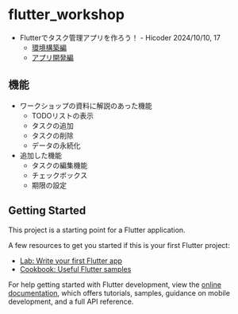 # flutter_workshop

- Flutterでタスク管理アプリを作ろう！ - Hicoder 2024/10/10, 17
  - [環境構築編](https://blog.hicoder.one/flutter-workshop-2024-environment-setup/)
  - [アプリ開発編](https://blog.hicoder.one/flutter-workshop-2024-app-development/)

## 機能
- ワークショップの資料に解説のあった機能
  - TODOリストの表示
  - タスクの追加
  - タスクの削除
  - データの永続化
- 追加した機能
  - タスクの編集機能
  - チェックボックス
  - 期限の設定

## Getting Started

This project is a starting point for a Flutter application.

A few resources to get you started if this is your first Flutter project:

- [Lab: Write your first Flutter app](https://docs.flutter.dev/get-started/codelab)
- [Cookbook: Useful Flutter samples](https://docs.flutter.dev/cookbook)

For help getting started with Flutter development, view the
[online documentation](https://docs.flutter.dev/), which offers tutorials,
samples, guidance on mobile development, and a full API reference.

